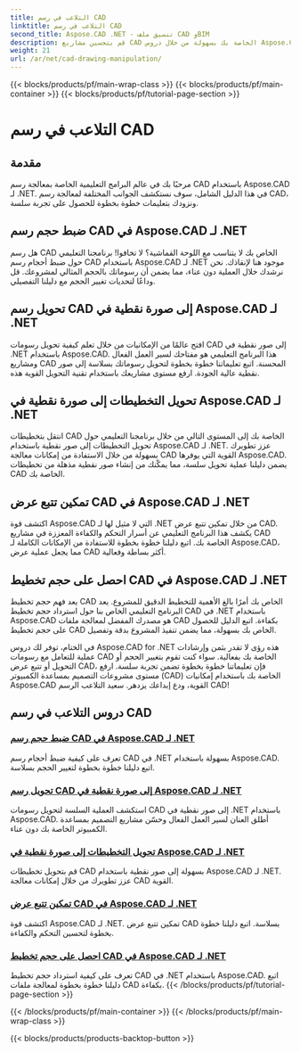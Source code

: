 ```yaml
---
title: التلاعب في رسم CAD
linktitle: التلاعب في رسم CAD
second_title: Aspose.CAD .NET - تنسيق ملف CAD وBIM
description: قم بتحسين مشاريع CAD الخاصة بك بسهولة من خلال دروس Aspose.CAD لـ .NET. يمكنك تغيير حجم رسومات CAD وتحويلها وتحسينها بسلاسة باستخدام أدلتنا خطوة بخطوة.
weight: 21
url: /ar/net/cad-drawing-manipulation/
---
```


{{< blocks/products/pf/main-wrap-class >}}
{{< blocks/products/pf/main-container >}}
{{< blocks/products/pf/tutorial-page-section >}}

# التلاعب في رسم CAD


## مقدمة

مرحبًا بك في عالم البرامج التعليمية الخاصة بمعالجة رسم CAD باستخدام Aspose.CAD لـ .NET. في هذا الدليل الشامل، سوف نستكشف الجوانب المختلفة لمعالجة رسم CAD، ونزودك بتعليمات خطوة بخطوة للحصول على تجربة سلسة.

## ضبط حجم رسم CAD في Aspose.CAD لـ .NET

هل رسم CAD الخاص بك لا يتناسب مع اللوحة القماشية؟ لا تخافوا! برنامجنا التعليمي حول ضبط أحجام رسم CAD باستخدام Aspose.CAD لـ .NET موجود هنا لإنقاذك. نحن نرشدك خلال العملية دون عناء، مما يضمن أن رسوماتك بالحجم المثالي لمشروعك. قل وداعًا لتحديات تغيير الحجم مع دليلنا التفصيلي.

## تحويل رسم CAD إلى صورة نقطية في Aspose.CAD لـ .NET

افتح عالمًا من الإمكانيات من خلال تعلم كيفية تحويل رسومات CAD إلى صور نقطية في .NET باستخدام Aspose.CAD. هذا البرنامج التعليمي هو مفتاحك لسير العمل الفعال ومشاريع CAD المحسنة. اتبع تعليماتنا خطوة بخطوة لتحويل رسوماتك بسلاسة إلى صور نقطية عالية الجودة. ارفع مستوى مشاريعك باستخدام تقنية التحويل القوية هذه.

## تحويل التخطيطات إلى صورة نقطية في Aspose.CAD لـ .NET

انتقل بتخطيطات CAD الخاصة بك إلى المستوى التالي من خلال برنامجنا التعليمي حول تحويل التخطيطات إلى صور نقطية باستخدام Aspose.CAD لـ .NET. عزز تطويرك بسهولة من خلال الاستفادة من إمكانات معالجة CAD القوية التي يوفرها Aspose.CAD. يضمن دليلنا عملية تحويل سلسة، مما يمكّنك من إنشاء صور نقطية مذهلة من تخطيطات CAD الخاصة بك.

## تمكين تتبع عرض CAD في Aspose.CAD لـ .NET

اكتشف قوة Aspose.CAD التي لا مثيل لها لـ .NET من خلال تمكين تتبع عرض CAD. يكشف هذا البرنامج التعليمي عن أسرار التحكم والكفاءة المعززة في مشاريع CAD الخاصة بك. اتبع دليلنا خطوة بخطوة للاستفادة من الإمكانات الكاملة لـ Aspose.CAD، مما يجعل عملية عرض CAD أكثر بساطة وفعالية.

## احصل على حجم تخطيط CAD في Aspose.CAD لـ .NET

يعد فهم حجم تخطيط CAD الخاص بك أمرًا بالغ الأهمية للتخطيط الدقيق للمشروع. يعد البرنامج التعليمي الخاص بنا حول استرداد حجم تخطيط CAD في .NET باستخدام Aspose.CAD هو مصدرك المفضل لمعالجة ملفات CAD بكفاءة. اتبع الدليل للحصول على حجم تخطيط CAD الخاص بك بسهولة، مما يضمن تنفيذ المشروع بدقة وتفصيل.

في الختام، توفر لك دروس Aspose.CAD for .NET هذه رؤى لا تقدر بثمن وإرشادات عملية للتعامل مع رسومات CAD الخاصة بك بفعالية. سواء كنت تقوم بتغيير الحجم أو التحويل أو تتبع عرض CAD، فإن تعليماتنا خطوة بخطوة تضمن تجربة سلسة. ارفع مستوى مشروعات التصميم بمساعدة الكمبيوتر (CAD) الخاصة بك باستخدام إمكانيات Aspose.CAD القوية، ودع إبداعك يزدهر. سعيد التلاعب الرسم CAD!
## دروس التلاعب في رسم CAD
### [ضبط حجم رسم CAD في Aspose.CAD لـ .NET](./adjust-cad-drawing-size/)
تعرف على كيفية ضبط أحجام رسم CAD في .NET بسهولة باستخدام Aspose.CAD. اتبع دليلنا خطوة بخطوة لتغيير الحجم بسلاسة.
### [تحويل رسم CAD إلى صورة نقطية في Aspose.CAD لـ .NET](./convert-cad-drawing-to-raster-image/)
استكشف العملية السلسة لتحويل رسومات CAD إلى صور نقطية في .NET باستخدام Aspose.CAD. أطلق العنان لسير العمل الفعال وحسّن مشاريع التصميم بمساعدة الكمبيوتر الخاصة بك دون عناء.
### [تحويل التخطيطات إلى صورة نقطية في Aspose.CAD لـ .NET](./convert-layouts-to-raster-image/)
قم بتحويل تخطيطات CAD بسهولة إلى صور نقطية باستخدام Aspose.CAD لـ .NET. عزز تطويرك من خلال إمكانات معالجة CAD القوية.
### [تمكين تتبع عرض CAD في Aspose.CAD لـ .NET](./enable-tracking-for-cad-rendering/)
اكتشف قوة Aspose.CAD لـ .NET. تمكين تتبع عرض CAD بسلاسة. اتبع دليلنا خطوة بخطوة لتحسين التحكم والكفاءة.
### [احصل على حجم تخطيط CAD في Aspose.CAD لـ .NET](./get-size-of-cad-layout/)
تعرف على كيفية استرداد حجم تخطيط CAD في .NET باستخدام Aspose.CAD. اتبع دليلنا خطوة بخطوة لمعالجة ملفات CAD بكفاءة.
{{< /blocks/products/pf/tutorial-page-section >}}

{{< /blocks/products/pf/main-container >}}
{{< /blocks/products/pf/main-wrap-class >}}

{{< blocks/products/products-backtop-button >}}
